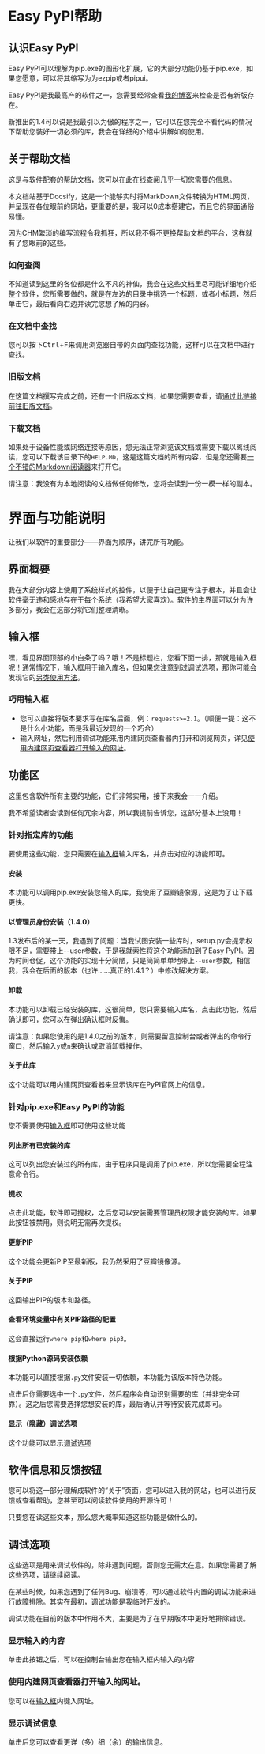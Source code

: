 # Easy PyPI帮助

## 认识Easy PyPI

Easy PyPI可以理解为pip.exe的图形化扩展，它的大部分功能仍基于pip.exe，如果您愿意，可以将其缩写为为ezpip或者pipui。

Easy PyPI是我最高产的软件之一，您需要经常查看[我的博客](https://www.cnblogs.com/totowang)来检查是否有新版存在。

新推出的1.4可以说是我最引以为傲的程序之一，它可以在您完全不看代码的情况下帮助您装好一切必须的库，我会在详细的介绍中讲解如何使用。

## 关于帮助文档

这是与软件配套的帮助文档，您可以在此在线查阅几乎一切您需要的信息。

本文档站基于Docsify，这是一个能够实时将MarkDown文件转换为HTML网页，并呈现在各位眼前的网站，更重要的是，我可以0成本搭建它，而且它的界面通俗易懂。

因为CHM繁琐的编写流程令我抓狂，所以我不得不更换帮助文档的平台，这样就有了您眼前的这些。

### 如何查阅

不知道读到这里的各位都是什么不凡的神仙，我会在这些文档里尽可能详细地介绍整个软件，您所需要做的，就是在左边的目录中挑选一个标题，或者小标题，然后单击它，最后看向右边并读完您想了解的内容。

### 在文档中查找

您可以按下<kbd>Ctrl</kbd>+<kbd>F</kbd>来调用浏览器自带的页面内查找功能，这样可以在文档中进行查找。

### 旧版文档

在这篇文档撰写完成之前，还有一个旧版本文档，如果您需要查看，请[通过此链接前往旧版文档](http://rgzz.great-site.net/soft/ezpip/WebHelp/)。

### 下载文档

如果处于设备性能或网络连接等原因，您无法正常浏览该文档或需要下载以离线阅读，您可以下载该目录下的`HELP.MD`，这是这篇文档的所有内容，但是您还需要[一个不错的Markdown阅读器](https://typora.io)来打开它。

请注意：我没有为本地阅读的文档做任何修改，您将会读到一份一模一样的副本。

# 界面与功能说明

让我们以软件的重要部分——界面为顺序，讲完所有功能。

## 界面概要

我在大部分内容上使用了系统样式的控件，以便于让自己更专注于根本，并且会让软件毫无违和感地存在于每个系统（我希望大家喜欢）。软件的主界面可以分为许多部分，我会在这部分将它们整理清晰。

## 输入框

嘿，看见界面顶部的小白条了吗？哦！不是标题栏，您看下面一排，那就是输入框呢！通常情况下，输入框用于输入库名，但如果您注意到过调试选项，那你可能会发现它的[另类使用方法](#使用内建网页查看器打开输入的网址)。

### 巧用输入框

- 您可以直接将版本要求写在库名后面，例：`requests>=2.1`。（顺便一提：这不是什么小功能，而是我最近发现的一个巧合）
- 输入网址，然后利用调试功能来用内建网页查看器内打开和浏览网页，详见[使用内建网页查看器打开输入的网址](#使用内建网页查看器打开输入的网址)。

## 功能区

这里包含软件所有主要的功能，它们非常实用，接下来我会一一介绍。

我不希望读者会读到任何冗余内容，所以我提前告诉您，这部分基本上没用！

### 针对指定库的功能

要使用这些功能，您只需要在[输入框](#输入框)输入库名，并点击对应的功能即可。

#### 安装

本功能可以调用pip.exe安装您输入的库，我使用了豆瓣镜像源，这是为了让下载更快。

#### 以管理员身份安装（1.4.0）

1.3发布后的某一天，我遇到了问题：当我试图安装一些库时，setup.py会提示权限不足，需要带上--user参数，于是我就索性将这个功能添加到了Easy PyPI。因为时间仓促，这个功能的实现十分简陋，只是简简单单地带上`--user`参数，相信我，我会在后面的版本（也许……真正的1.4.1？）中修改解决方案。

#### 卸载

本功能可以卸载已经安装的库，这很简单，您只需要输入库名，点击此功能，然后确认即可，您可以在弹出确认框时反悔。

请注意：如果您使用的是1.4.0之前的版本，则需要留意控制台或者弹出的命令行窗口，然后输入`y`或`n`来确认或取消卸载操作。


#### 关于此库

这个功能可以用内建网页查看器来显示该库在PyPI官网上的信息。

### 针对pip.exe和Easy PyPI的功能

您不需要使用[输入框](#输入框)即可使用这些功能

#### 列出所有已安装的库

这可以列出您安装过的所有库，由于程序只是调用了pip.exe，所以您需要全程注意命令行。

#### 提权

点击此功能，软件即可提权，之后您可以安装需要管理员权限才能安装的库。如果此按钮被禁用，则说明无需再次提权。

#### 更新PIP

这个功能会更新PIP至最新版，我仍然采用了豆瓣镜像源。

#### 关于PIP

这回输出PIP的版本和路径。

#### 查看环境变量中有关PIP路径的配置

这会直接运行`where pip`和`where pip3`。

#### 根据Python源码安装依赖

本功能可以直接根据`.py`文件安装一切依赖，本功能为该版本特色功能。

点击后你需要选中一个`.py`文件，然后程序会自动识别需要的库（并非完全可靠）。这之后您需要选择您想安装的库，最后确认并等待安装完成即可。

#### 显示（隐藏）调试选项

这个功能可以显示[调试选项](#调试选项)

## 软件信息和反馈按钮

您可以将这一部分理解成软件的“关于”页面，您可以进入我的网站，也可以进行反馈或查看帮助，您甚至可以阅读软件使用的开源许可！

只要您在读这些文本，那么您大概率知道这些功能是做什么的。

## 调试选项

这些选项是用来调试软件的，除非遇到问题，否则您无需太在意。如果您需要了解这些选项，请继续阅读。

在某些时候，如果您遇到了任何Bug、崩溃等，可以通过软件内置的调试功能来进行故障排除。其实在最初，调试功能是我临时开发的。

调试功能在目前的版本中作用不大，主要是为了在早期版本中更好地排除错误。

### 显示输入的内容

单击此按钮之后，可以在控制台输出您在输入框内输入的内容

### 使用内建网页查看器打开输入的网址。

您可以在[输入框](#输入框)内键入网址。

### 显示调试信息

单击后您可以查看更详（多）细（余）的输出信息。
